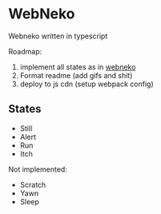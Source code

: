 # WebNeko

Webneko written in typescript

Roadmap:
1. implement all states as in [webneko](https://webneko.net/)
2. Format readme (add gifs and shit)
3. deploy to js cdn (setup webpack config)

## States
* Still
* Alert
* Run
* Itch

Not implemented:
* Scratch
* Yawn
* Sleep
